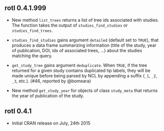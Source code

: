 ## rotl 0.4.1.999

* New method `list_trees` returns a list of tree ids associated with
  studies. The function takes the output of `studies_find_studies` or
  `studies_find_trees`.

* `studies_find_studies` gains argument `detailed` (default set to `TRUE`), that
  produces a data frame summarizing information (title of the study, year of
  publication, DOI, ids of associated trees, ...) about the studies matching the
  query.

* `get_study_tree` gains argument `deduplicate`. When `TRUE`, if the tree
  returned for a given study contains duplicated tip labels, they will be made
  unique before being parsed by NCL by appending a suffix (`_1`, `_2`, `_3`,
  etc.). (#46, reported by @bomeara)

* New method `get_study_year` for objects of class `study_meta` that returns the
  year of publication of the study.

## rotl 0.4.1

* Initial CRAN release on July, 24th 2015
